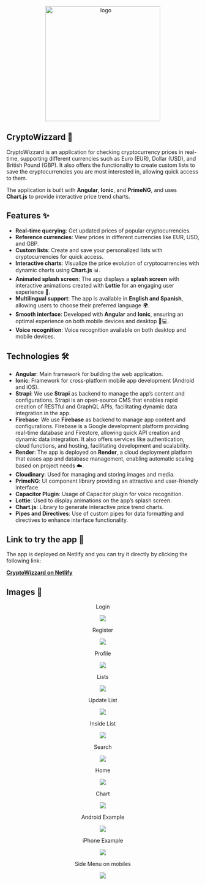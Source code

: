 <p align="center"> 
  <img src="https://github.com/user-attachments/assets/c68d7519-c6b6-4d2a-8820-e669e1b013c9" alt="logo" width="300"/><br>
</p> 

## CryptoWizzard 🚀

CryptoWizzard is an application for checking cryptocurrency prices in real-time, supporting different currencies such as Euro (EUR), Dollar (USD), and British Pound (GBP). It also offers the functionality to create custom lists to save the cryptocurrencies you are most interested in, allowing quick access to them.

The application is built with **Angular**, **Ionic**, and **PrimeNG**, and uses **Chart.js** to provide interactive price trend charts.

## Features ✨

- **Real-time querying**: Get updated prices of popular cryptocurrencies.
- **Reference currencies**: View prices in different currencies like EUR, USD, and GBP.
- **Custom lists**: Create and save your personalized lists with cryptocurrencies for quick access.
- **Interactive charts**: Visualize the price evolution of cryptocurrencies with dynamic charts using **Chart.js** 📊.
- **Animated splash screen**: The app displays a **splash screen** with interactive animations created with **Lottie** for an engaging user experience 🎨.
- **Multilingual support**: The app is available in **English and Spanish**, allowing users to choose their preferred language 🌍.
- **Smooth interface**: Developed with **Angular** and **Ionic**, ensuring an optimal experience on both mobile devices and desktop 📱💻.
- **Voice recognition**: Voice recognition available on both desktop and mobile devices.

## Technologies 🛠️

- **Angular**: Main framework for building the web application.
- **Ionic**: Framework for cross-platform mobile app development (Android and iOS).
- **Strapi**: We use **Strapi** as backend to manage the app’s content and configurations. Strapi is an open-source CMS that enables rapid creation of RESTful and GraphQL APIs, facilitating dynamic data integration in the app.
- **Firebase**: We use **Firebase** as backend to manage app content and configurations. Firebase is a Google development platform providing real-time database and Firestore, allowing quick API creation and dynamic data integration. It also offers services like authentication, cloud functions, and hosting, facilitating development and scalability.
- **Render**: The app is deployed on **Render**, a cloud deployment platform that eases app and database management, enabling automatic scaling based on project needs ☁️.
- **Cloudinary**: Used for managing and storing images and media.
- **PrimeNG**: UI component library providing an attractive and user-friendly interface.
- **Capacitor Plugin**: Usage of Capacitor plugin for voice recognition.
- **Lottie**: Used to display animations on the app’s splash screen.
- **Chart.js**: Library to generate interactive price trend charts.
- **Pipes and Directives**: Use of custom pipes for data formatting and directives to enhance interface functionality.

## Link to try the app 🔗

The app is deployed on Netlify and you can try it directly by clicking the following link:

[**CryptoWizzard on Netlify**](https://cryptowizzardtfg.netlify.app/)

## Images 📸

<p align="center">Login</p> 
<p align="center"> 
  <img src="https://github.com/user-attachments/assets/4f25f7ac-fe59-4115-8982-eb158f271b70" /> 
  
</p> 

<p align="center">Register</p> 
<p align="center"> 
  <img src="https://github.com/user-attachments/assets/39bbac17-a9c6-4173-8117-b1a447317885" /> 
  
</p> 

<p align="center">Profile</p>
<p align="center"> 
  <img src="https://github.com/user-attachments/assets/4aa1b699-a5a8-4d66-8b38-7301df4ca96d" /> 
  
</p> 

<p align="center">Lists</p> 
<p align="center"> 
  <img src="https://github.com/user-attachments/assets/bff7eb76-7811-4f2b-b25d-d52b1c9b446e" /> 
  
</p> 

<p align="center">Update List</p> 
<p align="center"> 
  <img src="https://github.com/user-attachments/assets/ce37298c-7684-4d10-9c67-ee7dd7b55558" />
  
</p> 


<p align="center">Inside List</p> 
<p align="center"> 
  <img src="https://github.com/user-attachments/assets/5c0d8c49-7111-452b-9b78-a917b1855ed5" /> 
  
</p> 

<p align="center">Search</p> 
<p align="center"> 
  <img src="https://github.com/user-attachments/assets/3255e5d6-2c4b-4512-a827-e752d5d6a02a" /> 
  
</p> 

<p align="center">Home</p> 
<p align="center"> 
  <img src="https://github.com/user-attachments/assets/b39d04f4-11ed-47f0-ac0a-0bf2e7fe5514" /> 
  
</p> 

<p align="center">Chart</p> 
<p align="center"> 
  <img src="https://github.com/user-attachments/assets/a317ae28-ef7c-4b91-9b2d-abcd38ddb558" /> 
  
</p> 

<p align="center">Android Example</p> 
<p align="center"> 
  <img src="https://github.com/user-attachments/assets/98c4f556-81f4-46c4-8a2a-7a7b2173cb9f" /> 
  
</p> 

<p align="center">iPhone Example</p> 
<p align="center"> 
  <img src="https://github.com/user-attachments/assets/1564bedc-37da-470a-875f-fc8df8042f08" /> 
  
</p> 

<p align="center">Side Menu on mobiles</p>
<p align="center"> 
  <img src="https://github.com/user-attachments/assets/b12b47b5-63fd-452d-aa3b-eafbc890bd6a" /> 
</p>
